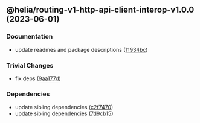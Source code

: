 ## @helia/routing-v1-http-api-client-interop-v1.0.0 (2023-06-01)


### Documentation

* update readmes and package descriptions ([11934bc](https://github.com/ipfs/helia-routing-v1-http-api/commit/11934bc9c482b87e8303ea4393c49c7f1c029bd9))


### Trivial Changes

* fix deps ([9aa177d](https://github.com/ipfs/helia-routing-v1-http-api/commit/9aa177d038cc30bb6949624c8cc9266cc77364db))


### Dependencies

* update sibling dependencies ([c2f7470](https://github.com/ipfs/helia-routing-v1-http-api/commit/c2f74702796965c0096a42fe29c9eaf124ff899d))
* update sibling dependencies ([7d9cb15](https://github.com/ipfs/helia-routing-v1-http-api/commit/7d9cb15f8d22e5bbfc549de64a7abc8d2ff15a3c))

